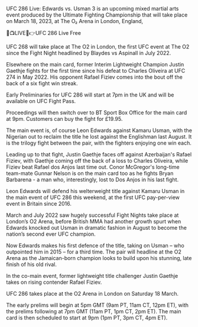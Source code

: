 UFC 286 Live: Edwards vs. Usman 3 is an upcoming mixed martial arts event produced by the Ultimate Fighting Championship that will take place on March 18, 2023, at The O₂ Arena in London, England,

🔴📺LIVE📲👉UFC 286 Live Free

UFC 268 will take place at The O2 in London, the first UFC event at The O2 since the Fight Night headlined by Blaydes vs Aspinall in July 2022.

Elsewhere on the main card, former Interim Lightweight Champion Justin Gaethje fights for the first time since his defeat to Charles Oliveira at UFC 274 in May 2022. His opponent Rafael Fiziev comes into the bout off the back of a six fight win streak.

Early Preliminaries for UFC 286 will start at 7pm in the UK and will be available on UFC Fight Pass.

Proceedings will then switch over to BT Sport Box Office for the main card at 9pm. Customers can buy the fight for £19.95.

The main event is, of course Leon Edwards against Kamaru Usman, with the Nigerian out to reclaim the title he lost against the Englishman last August. It is the trilogy fight between the pair, with the fighters enjoying one win each.

Leading up to that fight, Justin Gaethje faces off against Azerbaijan's Rafael Fiziev, with Gaethje coming off the back of a loss to Charles Oliveira, while Fiziev beat Rafael dos Anjos last time out. Conor McGregor's long-time team-mate Gunnar Nelson is on the main card too as he fights Bryan Barbarena - a man who, interestingly, lost to Dos Anjos in his last fight.

Leon Edwards will defend his welterweight title against Kamaru Usman in the main event of UFC 286 this weekend, at the first UFC pay-per-view event in Britain since 2016.

March and July 2022 saw hugely successful Fight Nights take place at London’s O2 Arena, before British MMA had another growth spurt when Edwards knocked out Usman in dramatic fashion in August to become the nation’s second ever UFC champion.

Now Edwards makes his first defence of the title, taking on Usman – who outpointed him in 2015 – for a third time. The pair will headline at the O2 Arena as the Jamaican-born champion looks to build upon his stunning, late finish of his old rival.

In the co-main event, former lightweight title challenger Justin Gaethje takes on rising contender Rafael Fiziev.

UFC 286 takes place at the O2 Arena in London on Saturday 18 March.

The early prelims will begin at 5pm GMT (9am PT, 11am CT, 12pm ET), with the prelims following at 7pm GMT (11am PT, 1pm CT, 2pm ET). The main card is then scheduled to start at 9pm (1pm PT, 3pm CT, 4pm ET).
